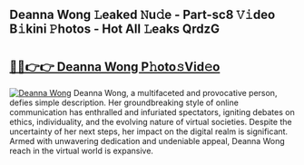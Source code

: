 ## Deanna Wong 𝙻eaked 𝙽u𝚍e - Part-sc8 𝚅𝚒deo B𝚒kini 𝙿hotos - Hot All 𝙻eaks QrdzG

# <h2><a href="http://ld2zmof.urlbe.top/?page=Deanna+Wong">🔗🔗👉👉 Deanna Wong P𝚑oto𝚜Vid𝚎o</a></h2>

[![Deanna Wong](https://i.imgur.com/eBuTRDB.gif)](http://ld2zmof.urlbe.top/?page=Deanna+Wong)
Deanna Wong, a multifaceted and provocative person, defies simple description. Her groundbreaking style of online communication has enthralled and infuriated spectators, igniting debates on ethics, individuality, and the evolving nature of virtual societies. Despite the uncertainty of her next steps, her impact on the digital realm is significant. Armed with unwavering dedication and undeniable appeal, Deanna Wong reach in the virtual world is expansive.
